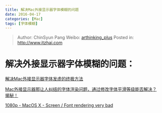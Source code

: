 ```yaml
---
title: 解决Mac外接显示器字体模糊的问题
date: 2016-04-17
categories: [Mac]
tags: [字体模糊]
---
```


> Author: ChinSyun Pang
> Weibo: [arthinking_plus](http://weibo.com/arthinkingplus)
> Posted in: http://www.itzhai.com

# 解决外接显示器字体模糊的问题：

[解决Mac外接显示器字体发虚的终极方法](http://bbs.feng.com/read-htm-tid-7742433.html)

[Mac外接显示器那让人纠结的字体渲染问题，通过修改字体平滑等级能否解决？揭秘！](http://bbs.feng.com/read-htm-tid-7247712.html)

[1080p - MacOS X - Screen / Font rendering very bad](http://superuser.com/questions/290956/1080p-macos-x-screen-font-rendering-very-bad)



